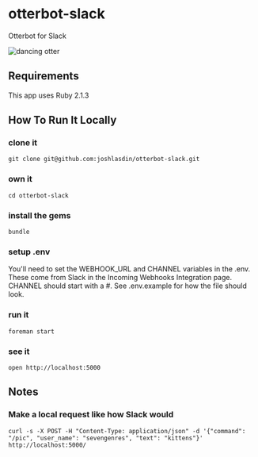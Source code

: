 # otterbot-slack
Otterbot for Slack

![dancing otter](http://i.imgur.com/NaMiw.gif)

## Requirements

This app uses Ruby 2.1.3

## How To Run It Locally

### clone it
```git clone git@github.com:joshlasdin/otterbot-slack.git```

### own it
``` cd otterbot-slack ```

### install the gems
``` bundle ```

### setup .env
You'll need to set the WEBHOOK_URL and CHANNEL variables in the .env. These come from Slack in the Incoming Webhooks Integration page. CHANNEL should start with a #. See .env.example for how the file should look.

### run it
``` foreman start ```

### see it
``` open http://localhost:5000 ```

## Notes

### Make a local request like how Slack would
```
curl -s -X POST -H "Content-Type: application/json" -d '{"command": "/pic", "user_name": "sevengenres", "text": "kittens"}' http://localhost:5000/
```
